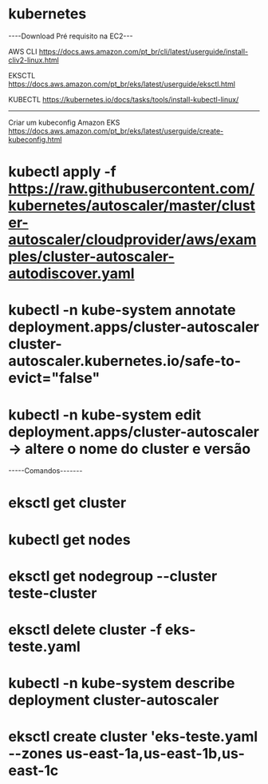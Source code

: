 # kubernetes
----Download Pré requisito na EC2---

AWS CLI
https://docs.aws.amazon.com/pt_br/cli/latest/userguide/install-cliv2-linux.html	
	

EKSCTL
https://docs.aws.amazon.com/pt_br/eks/latest/userguide/eksctl.html	
	

KUBECTL
https://kubernetes.io/docs/tasks/tools/install-kubectl-linux/	

---------------------------------------------------------------------------------------------------------------------------------------------------------------------------

Criar um kubeconfig Amazon EKS
https://docs.aws.amazon.com/pt_br/eks/latest/userguide/create-kubeconfig.html

# kubectl apply -f https://raw.githubusercontent.com/kubernetes/autoscaler/master/cluster-autoscaler/cloudprovider/aws/examples/cluster-autoscaler-autodiscover.yaml

# kubectl -n kube-system annotate deployment.apps/cluster-autoscaler cluster-autoscaler.kubernetes.io/safe-to-evict="false"

# kubectl -n kube-system edit deployment.apps/cluster-autoscaler		-> 	altere o nome do cluster e versão
-----Comandos-------

# eksctl get cluster	

# kubectl get nodes

# eksctl get nodegroup --cluster teste-cluster

# eksctl delete cluster -f eks-teste.yaml

#  kubectl -n kube-system describe deployment cluster-autoscaler

# eksctl create cluster 'eks-teste.yaml --zones us-east-1a,us-east-1b,us-east-1c
